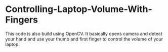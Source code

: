 # Controlling-Laptop-Volume-With-Fingers
This code is also build using OpenCV. It basically opens camera and detect your hand and use your thumb and first finger to control the volume of your laptop.
